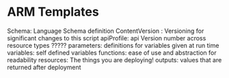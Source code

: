 # ARM Templates


Schema: Language Schema definition
ContentVersion : Versioning for significant changes to this script
apiProfile: api Version number across resource types ?????
parameters: definitions for variables given at run time
variables: self defined variables
functions: ease of use and abstraction for readability
resources: The things you are deploying!
outputs: values that are returned after deployment
